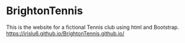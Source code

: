 # BrightonTennis
This is the website for a fictional Tennis club using html and Bootstrap. <br>
https://irislu6.github.io/BrightonTennis.github.io/
